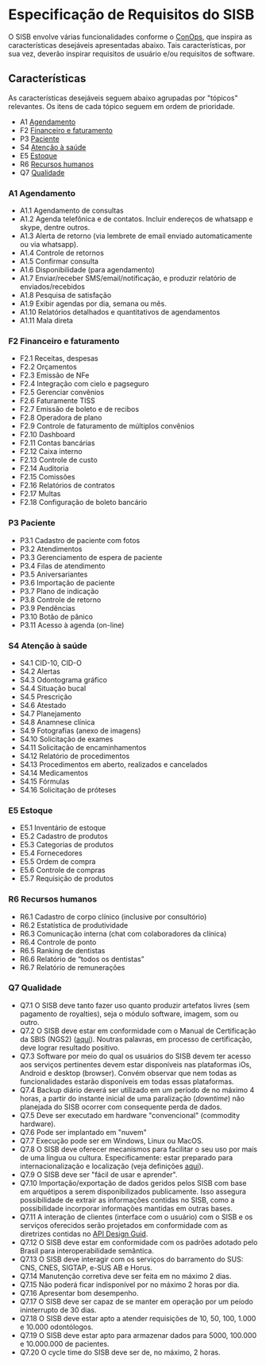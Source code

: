 
# Especificação de Requisitos do SISB
O SISB envolve várias funcionalidades conforme o [ConOps](https://github.com/kyriosdata/sisb/blob/master/ConOps.md), que inspira as características desejáveis apresentadas abaixo. Tais características, por sua vez, deverão inspirar requisitos de usuário e/ou requisitos de software. 

## Características
As características desejáveis seguem abaixo agrupadas por "tópicos" relevantes. Os itens de cada tópico seguem em ordem de prioridade.

- A1 [Agendamento](https://github.com/kyriosdata/sisb/blob/master/docs/Requisitos.md#a1-agendamento)
- F2 [Financeiro e faturamento](https://github.com/kyriosdata/sisb/blob/master/docs/Requisitos.md#f2-financeiro-e-faturamento)
- P3 [Paciente](https://github.com/kyriosdata/sisb/blob/master/docs/Requisitos.md#p3-paciente)
- S4 [Atenção à saúde](https://github.com/kyriosdata/sisb/blob/master/docs/Requisitos.md#s4-atenção-à-saúde)
- E5 [Estoque](https://github.com/kyriosdata/sisb/blob/master/docs/Requisitos.md#e5-estoque)
- R6 [Recursos humanos](https://github.com/kyriosdata/sisb/blob/master/docs/Requisitos.md#r6-recursos-humanos)
- Q7 [Qualidade](https://github.com/kyriosdata/sisb/blob/master/docs/Requisitos.md#q7-qualidade)

### A1 Agendamento
- A1.1 Agendamento de consultas
- A1.2 Agenda telefônica e de contatos. Incluir endereços de whatsapp e skype, dentre outros.
- A1.3 Alerta de retorno (via lembrete de email enviado automaticamente ou via whatsapp).
- A1.4 Controle de retornos
- A1.5 Confirmar consulta
- A1.6 Disponibilidade (para agendamento)
- A1.7 Enviar/receber SMS/email/notificação, e produzir relatório de enviados/recebidos
- A1.8 Pesquisa de satisfação
- A1.9 Exibir agendas por dia, semana ou mês.
- A1.10 Relatórios detalhados e quantitativos de agendamentos
- A1.11 Mala direta

### F2 Financeiro e faturamento
- F2.1 Receitas, despesas
- F2.2 Orçamentos
- F2.3 Emissão de NFe
- F2.4 Integração com cielo e pagseguro
- F2.5 Gerenciar convênios
- F2.6 Faturamente TISS
- F2.7 Emissão de boleto e de recibos
- F2.8 Operadora de plano
- F2.9 Controle de faturamento de múltiplos convênios
- F2.10 Dashboard
- F2.11 Contas bancárias
- F2.12 Caixa interno
- F2.13 Controle de custo
- F2.14 Auditoria
- F2.15 Comissões
- F2.16 Relatórios de contratos
- F2.17 Multas
- F2.18 Configuração de boleto bancário

### P3 Paciente
- P3.1 Cadastro de paciente com fotos
- P3.2 Atendimentos
- P3.3 Gerenciamento de espera de paciente
- P3.4 Filas de atendimento
- P3.5 Aniversariantes
- P3.6 Importação de paciente
- P3.7 Plano de indicação
- P3.8 Controle de retorno
- P3.9 Pendências
- P3.10 Botão de pânico
- P3.11 Acesso à agenda (on-line)

### S4 Atenção à saúde
- S4.1 CID-10, CID-O
- S4.2 Alertas
- S4.3 Odontograma gráfico
- S4.4 Situação bucal
- S4.5 Prescrição
- S4.6 Atestado
- S4.7 Planejamento
- S4.8 Anamnese clínica
- S4.9 Fotografias (anexo de imagens)
- S4.10 Solicitação de exames
- S4.11 Solicitação de encaminhamentos
- S4.12 Relatório de procedimentos
- S4.13 Procedimentos em aberto, realizados e cancelados
- S4.14 Medicamentos
- S4.15 Fórmulas
- S4.16 Solicitação de próteses

### E5 Estoque
- E5.1 Inventário de estoque
- E5.2 Cadastro de produtos
- E5.3 Categorias de produtos
- E5.4 Fornecedores
- E5.5 Ordem de compra
- E5.6 Controle de compras
- E5.7 Requisição de produtos

### R6 Recursos humanos
- R6.1 Cadastro de corpo clínico (inclusive por consultório)
- R6.2 Estatística de produtividade
- R6.3 Comunicação interna (chat com colaboradores da clínica)
- R6.4 Controle de ponto
- R6.5 Ranking de dentistas
- R6.6 Relatório de “todos os dentistas”
- R6.7 Relatório de remunerações

### Q7 Qualidade
- Q7.1 O SISB deve tanto fazer uso quanto produzir artefatos livres (sem pagamento de royalties), seja o módulo software, imagem, som ou outro.
- Q7.2 O SISB deve estar em conformidade com o Manual de Certificação da SBIS (NGS2) ([aqui](http://sbis.org.br/certificacao/Manual_Certificacao_SBIS-CFM_2016_v4-2.pdf)). Noutras palavras, em processo de certificação, deve lograr resultado positivo.
- Q7.3 Software por meio do qual os usuários do SISB devem ter acesso aos serviços pertinentes devem estar disponíveis nas plataformas  iOs, Android e desktop (browser). Convém observar que nem todas as funcionalidades estarão disponíveis em todas essas plataformas.
- Q7.4 Backup diário deverá ser utilizado em um período de no máximo 4 horas, a partir do instante inicial de uma paralização (_downtime_) não planejada do SISB ocorrer com consequente perda de dados. 
- Q7.5 Deve ser executado em hardware "convencional" (commodity hardware).
- Q7.6 Pode ser implantado em "nuvem"
- Q7.7 Execução pode ser em Windows, Linux ou MacOS.
- Q7.8 O SISB deve oferecer mecanismos para facilitar o seu uso por mais de uma língua ou cultura. Especificamente: estar preparado para internacionalização e localização (veja definições [aqui](https://www.w3.org/International/questions/qa-i18n)). 
- Q7.9 O SISB deve ser "fácil de usar e aprender".
- Q7.10 Importação/exportação de dados geridos pelos SISB com base em arquétipos a serem disponibilizados publicamente. Isso assegura possibilidade de extrair as informações contidas no SISB, como a possibilidade incorporar informações mantidas em outras bases.
- Q7.11 A interação de clientes (interface com o usuário) com o SISB e os serviços oferecidos serão projetados em conformidade com as diretrizes contidas no [API Design Guid](https://cloud.google.com/apis/design/). 
- Q7.12 O SISB deve estar em conformidade com os padrões adotado pelo Brasil para interoperabilidade semântica.
- Q7.13 O SISB deve interagir com os serviços do barramento do SUS: CNS, CNES, SIGTAP, e-SUS AB e Horus.
- Q7.14 Manutenção corretiva deve ser feita em no máximo 2 dias.
- Q7.15 Não poderá ficar indisponível por no máximo 2 horas por dia.
- Q7.16 Apresentar bom desempenho.
- Q7.17 O SISB deve ser capaz de se manter em operação por um peíodo ininterrupto de 30 dias. 
- Q7.18 O SISB deve estar apto a atender requisições de 10, 50, 100, 1.000 e 10.000 odontólogos.
- Q7.19 O SISB deve estar apto para armazenar dados para 5000, 100.000 e 10.000.000 de pacientes.
- Q7.20 O cycle time do SISB deve ser de, no máximo, 2 horas.
